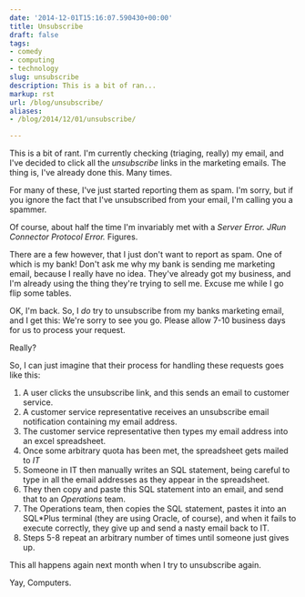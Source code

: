 ```yaml
---
date: '2014-12-01T15:16:07.590430+00:00'
title: Unsubscribe
draft: false
tags:
- comedy
- computing
- technology
slug: unsubscribe
description: This is a bit of ran...
markup: rst
url: /blog/unsubscribe/
aliases:
- /blog/2014/12/01/unsubscribe/

---
```


This is a bit of rant. I'm currently checking (triaging, really) my email, and I've decided to click all the *unsubscribe* links in the marketing emails.  The thing is, I've already done this. Many times.  

For many of these, I've just started reporting them as spam. I'm sorry, but if you ignore the fact that I've unsubscribed from your email, I'm calling you a spammer.

Of course, about half the time I'm invariably  met with a *Server Error. JRun Connector Protocol Error.*  Figures.

There are a few however, that I just don't want to report as spam. One of which is my bank! Don't ask me why my bank is sending me marketing email, because I really have no idea. They've already got my business, and I'm already using the thing they're trying to sell me. Excuse me while I go flip some tables.

OK, I'm back.  So, I *do* try to unsubscribe from my banks marketing email, and I get this: We're sorry to see you go. Please allow 7-10 business days for us to process your request.

Really?

So, I can just imagine that their process for handling these requests goes like this:

1. A user clicks the unsubscribe link, and this sends an email to customer service.
2. A customer service representative receives an unsubscribe email notification containing my email address.
3. The customer service representative then types my email address into an excel spreadsheet.
4. Once some arbitrary quota has been met, the spreadsheet gets mailed to *IT*
5. Someone in IT then manually writes an SQL statement, being careful to type in all the email addresses as they appear in the spreadsheet.
6. They then copy and paste this SQL statement into an email, and send that to an *Operations* team.
7. The Operations team, then copies the SQL statement, pastes it into an SQL*Plus terminal (they are using Oracle, of course), and when it fails to execute correctly, they give up and send a nasty email back to IT.
8. Steps 5-8 repeat an arbitrary number of times until someone just gives up.

This all happens again next month when I try to unsubscribe again.

Yay, Computers.


